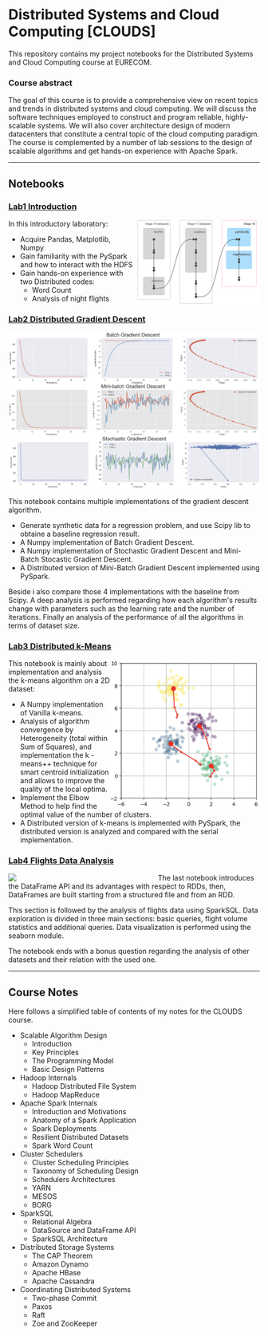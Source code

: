 # Distributed Systems and Cloud Computing [CLOUDS]
This repository contains my project notebooks for the Distributed Systems and Cloud Computing course at EURECOM.

### Course abstract
The goal of this course is to provide a comprehensive view on recent topics and trends in distributed systems and cloud computing. We will discuss the software techniques employed to construct and program reliable, highly-scalable systems. We will also cover architecture design of modern datacenters that constitute a central topic of the cloud computing paradigm. The course is complemented by a number of lab sessions to the design of scalable algorithms and get hands-on experience with Apache Spark.

***
## Notebooks
### [Lab1 Introduction](https://github.com/JZ-LIANG/Distributed-Systems-and-Cloud-Computing/blob/master/notebooks/Lab1%20-%20Introduction.ipynb)
<img align="right" src="images%20/intro_img.png" width="250">

In this introductory laboratory:
 * Acquire Pandas, Matplotlib, Numpy
 * Gain familiarity with the PySpark and how to interact with the HDFS
 * Gain hands-on experience with two Distributed codes: 
   * Word Count 
   * Analysis of night flights


### [Lab2 Distributed Gradient Descent](https://github.com/JZ-LIANG/Distributed-Systems-and-Cloud-Computing/blob/master/notebooks/Lab2%20-%20Distributed%20Gradient%20Descent.ipynb)
<p align="center">
<img src="images%20/gradient_img.png" width="600">
</p>

This notebook contains multiple implementations of the gradient descent algorithm. 
 * Generate synthetic data for a regression problem, and use Scipy lib to obtaine a baseline regression result.
 * A Numpy implementation of Batch Gradient Descent.
 * A Numpy implementation of Stochastic Gradient Descent and Mini-Batch Stocastic Gradient Descent.
 * A Distributed version of Mini-Batch Gradient Descent implemented using PySpark.

Beside i also compare those 4 implementations with the baseline from Scipy. A deep analysis is performed regarding how each algorithm's results change with parameters such as the learning rate and the number of iterations.  Finally an analysis of the performance of all the algorithms in terms of dataset size.


### [Lab3 Distributed k-Means](https://github.com/JZ-LIANG/Distributed-Systems-and-Cloud-Computing/blob/master/notebooks/Lab3%20Distributed%20k-Means.ipynb)
<img align="right" src="images%20/k-means_img.png" width="300">

This notebook is mainly about implementation and analysis the k-means algorithm on a 2D dataset:
 * A Numpy implementation of Vanilla k-means.
 * Analysis of algorithm convergence by Heterogeneity (total within Sum of Squares), and implementation the k -means++ technique for smart centroid initialization and allows to improve the quality of the local optima.
 * Implement the Elbow Method to help find the optimal value of the number of clusters.
 * A Distributed version of k-means is implemented with PySpark, the distributed version is analyzed and compared with the serial implementation.


### [Lab4 Flights Data Analysis](https:)
<img align="left" src="images/flights_img.png" width="300">

The last notebook introduces the DataFrame API and its advantages with respèct to RDDs, then, DataFrames are built starting from a structured file and from an RDD.

This section is followed by the analysis of flights data using SparkSQL. Data exploration is divided in three main sections: basic queries, flight volume statistics and additional queries. Data visualization is performed using the seaborn module.

The notebook ends with a bonus question regarding the analysis of other datasets and their relation with the used one.

***
## Course Notes
Here follows a simplified table of contents of my notes for the CLOUDS course.

 * Scalable Algorithm Design 
   * Introduction
   * Key Principles
   * The Programming Model
   * Basic Design Patterns
 * Hadoop Internals
   * Hadoop Distributed File System
   * Hadoop MapReduce
 * Apache Spark Internals
   * Introduction and Motivations
   * Anatomy of a Spark Application
   * Spark Deployments
   * Resilient Distributed Datasets
   * Spark Word Count
 * Cluster Schedulers
   * Cluster Scheduling Principles
   * Taxonomy of Scheduling Design
   * Schedulers Architectures
   * YARN
   * MESOS
   * BORG
 * SparkSQL
   * Relational Algebra
   * DataSource and DataFrame API
   * SparkSQL Architecture
 * Distributed Storage Systems
   * The CAP Theorem
   * Amazon Dynamo
   * Apache HBase
   * Apache Cassandra
 * Coordinating Distributed Systems
   * Two-phase Commit
   * Paxos
   * Raft
   * Zoe and ZooKeeper 
